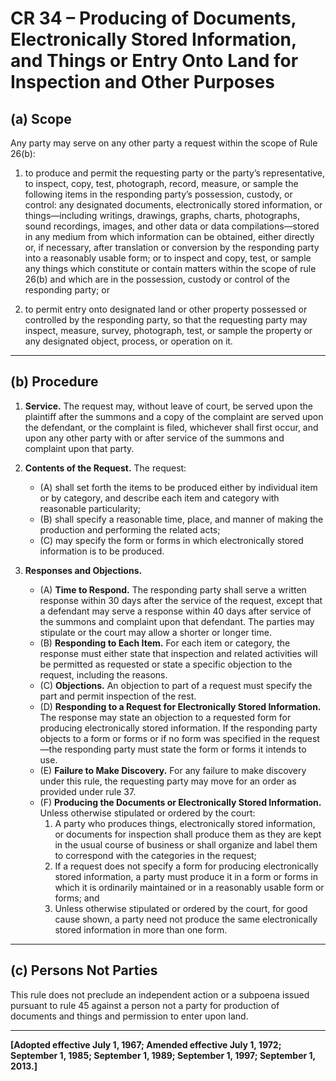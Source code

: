 # CR 34 – Producing of Documents, Electronically Stored Information, and Things or Entry Onto Land for Inspection and Other Purposes

## (a) Scope
<!-- anchor: cr34-a -->

Any party may serve on any other party a request within the scope of Rule 26(b):

1. to produce and permit the requesting party or the party’s representative, to inspect, copy, test, photograph, record, measure, or sample the following items in the responding party’s possession, custody, or control: any designated documents, electronically stored information, or things—including writings, drawings, graphs, charts, photographs, sound recordings, images, and other data or data compilations—stored in any medium from which information can be obtained, either directly or, if necessary, after translation or conversion by the responding party into a reasonably usable form; or to inspect and copy, test, or sample any things which constitute or contain matters within the scope of rule 26(b) and which are in the possession, custody or control of the responding party; or

2. to permit entry onto designated land or other property possessed or controlled by the responding party, so that the requesting party may inspect, measure, survey, photograph, test, or sample the property or any designated object, process, or operation on it.

---

## (b) Procedure
<!-- anchor: cr34-b -->

1. **Service.** The request may, without leave of court, be served upon the plaintiff after the summons and a copy of the complaint are served upon the defendant, or the complaint is filed, whichever shall first occur, and upon any other party with or after service of the summons and complaint upon that party.

2. **Contents of the Request.** The request:
   - (A) shall set forth the items to be produced either by individual item or by category, and describe each item and category with reasonable particularity;
   - (B) shall specify a reasonable time, place, and manner of making the production and performing the related acts;
   - (C) may specify the form or forms in which electronically stored information is to be produced.

3. **Responses and Objections.**
   - (A) **Time to Respond.** The responding party shall serve a written response within 30 days after the service of the request, except that a defendant may serve a response within 40 days after service of the summons and complaint upon that defendant. The parties may stipulate or the court may allow a shorter or longer time.
   - (B) **Responding to Each Item.** For each item or category, the response must either state that inspection and related activities will be permitted as requested or state a specific objection to the request, including the reasons.
   - (C) **Objections.** An objection to part of a request must specify the part and permit inspection of the rest.
   - (D) **Responding to a Request for Electronically Stored Information.** The response may state an objection to a requested form for producing electronically stored information. If the responding party objects to a form or forms or if no form was specified in the request—the responding party must state the form or forms it intends to use.
   - (E) **Failure to Make Discovery.** For any failure to make discovery under this rule, the requesting party may move for an order as provided under rule 37.
   - (F) **Producing the Documents or Electronically Stored Information.** Unless otherwise stipulated or ordered by the court:
      1. A party who produces things, electronically stored information, or documents for inspection shall produce them as they are kept in the usual course of business or shall organize and label them to correspond with the categories in the request;
      2. If a request does not specify a form for producing electronically stored information, a party must produce it in a form or forms in which it is ordinarily maintained or in a reasonably usable form or forms; and
      3. Unless otherwise stipulated or ordered by the court, for good cause shown, a party need not produce the same electronically stored information in more than one form.

---

## (c) Persons Not Parties
<!-- anchor: cr34-c -->

This rule does not preclude an independent action or a subpoena issued pursuant to rule 45 against a person not a party for production of documents and things and permission to enter upon land.

---

**[Adopted effective July 1, 1967; Amended effective July 1, 1972; September 1, 1985; September 1, 1989; September 1, 1997; September 1, 2013.]**
